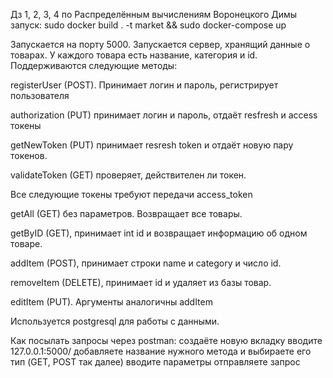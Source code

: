 Дз 1, 2, 3, 4 по Распределённым вычислениям Воронецкого Димы
запуск:
sudo docker build . -t market && sudo docker-compose up

Запускается на порту 5000.
Запускается сервер, хранящий данные о товарах. У каждого товара есть название, категория и id. Поддерживаются следующие методы:

registerUser (POST). Принимает логин и пароль, регистрирует пользователя

authorization (PUT) принимает логин и пароль, отдаёт resfresh и access токены

getNewToken (PUT) принимает resresh token и отдаёт новую пару токенов.

validateToken (GET) проверяет, действителен ли токен.

Все следующие токены требуют передачи access_token

getAll (GET) без параметров. Возвращает все товары.

getByID (GET), принимает int id и возвращает информацию об одном товаре.

addItem (POST), принимает строки name и category и число id.

removeItem (DELETE), принимает id и удаляет из базы товар.

editItem (PUT). Аргументы аналогичны addItem

Используется postgresql для работы с данными.


Как посылать запросы через postman:
создаёте новую вкладку
вводите 127.0.0.1:5000/
добавляете название нужного метода и выбираете его тип (GET, POST так далее)
вводите параметры
отправляете запрос
